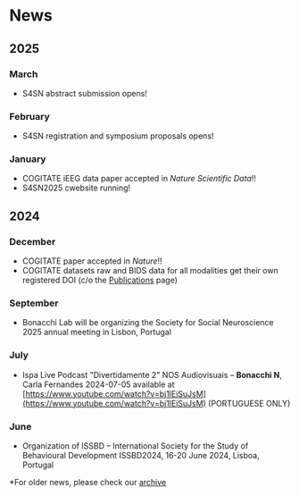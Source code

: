 # News

## 2025

### March

- S4SN abstract submission opens!

### February

- S4SN registration and symposium proposals opens!

### January

- COGITATE iEEG data paper accepted in *Nature Scientific Data*!!
- S4SN2025 cwebsite running!

## 2024

### December

- COGITATE paper accepted in *Nature*!!
- COGITATE datasets raw and BIDS data for all modalities get their own registered DOI (c/o the [Publications](../publications) page)

### September

- Bonacchi Lab will be organizing the Society for Social Neuroscience 2025 annual meeting in Lisbon, Portugal

### July

- Ispa Live Podcast "Divertidamente 2" NOS Audiovisuais – **Bonacchi N**, Carla Fernandes 2024-07-05 available at [https://www.youtube.com/watch?v=bj1lEiSuJsM](https://www.youtube.com/watch?v=bj1lEiSuJsM) (PORTUGUESE ONLY)

### June

- Organization of ISSBD – International Society for the Study of Behavioural Development ISSBD2024, 16-20 June 2024, Lisboa, Portugal

*For older news, please check our [archive]()
